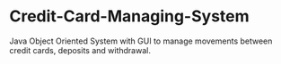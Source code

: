 # Credit-Card-Managing-System
Java Object Oriented System with GUI to manage movements between credit cards, deposits and withdrawal. 
